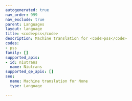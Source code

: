 ```yaml
---
autogenerated: true
nav_order: 999
nav_exclude: true
parent: Languages
layout: language
title: <code>pss</code>
description: Machine translation for <code>pss</code>
codes:
- pss
family: []
supported_apis:
- id: niutrans
  name: Niutrans
supported_qe_apis: []
seo:
  name: Machine translation for None
  type: Language

---
```


